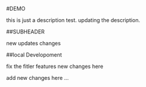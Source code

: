 #DEMO

this is just a description test.
updating the description.

##SUBHEADER

new updates changes

##local Developoment

fix the fitler features
new changes here

add new changes here ...
